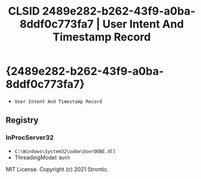 ﻿---
title: "CLSID 2489e282-b262-43f9-a0ba-8ddf0c773fa7 | User Intent And Timestamp Record"
excerpt: What is COM-Object CLSID 2489e282-b262-43f9-a0ba-8ddf0c773fa7?
---

# {2489e282-b262-43f9-a0ba-8ddf0c773fa7}

* `User Intent And Timestamp Record`

## Registry


### InProcServer32

* `C:\Windows\System32\oobe\UserOOBE.dll`
* ThreadingModel: `Both`

MIT License. Copyright (c) 2021 Strontic.



